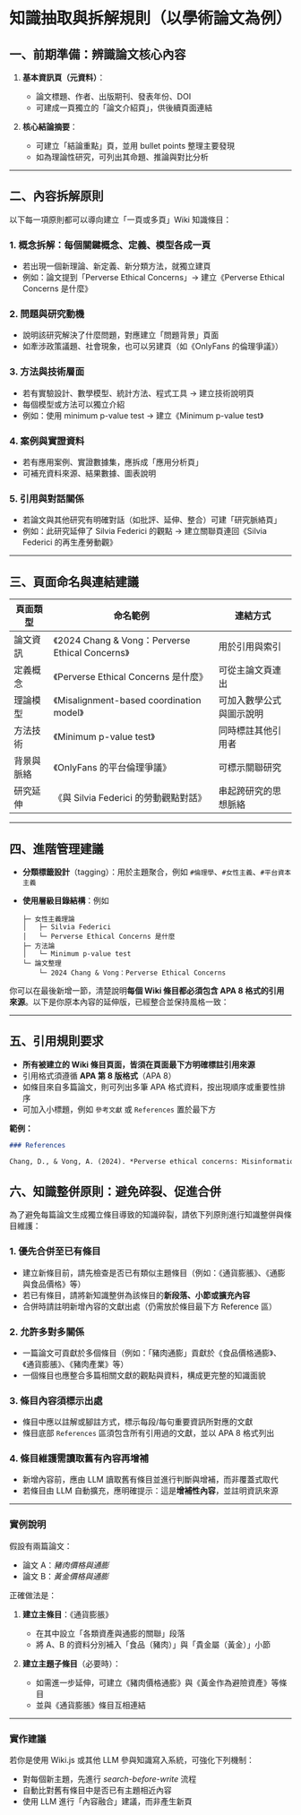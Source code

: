# 知識抽取與拆解規則（以學術論文為例）

## 一、前期準備：辨識論文核心內容

1. **基本資訊頁（元資料）**：

   * 論文標題、作者、出版期刊、發表年份、DOI
   * 可建成一頁獨立的「論文介紹頁」，供後續頁面連結

2. **核心結論摘要**：

   * 可建立「結論重點」頁，並用 bullet points 整理主要發現
   * 如為理論性研究，可列出其命題、推論與對比分析

---

## 二、內容拆解原則

以下每一項原則都可以導向建立「一頁或多頁」Wiki 知識條目：

### 1. **概念拆解**：每個關鍵概念、定義、模型各成一頁

* 若出現一個新理論、新定義、新分類方法，就獨立建頁
* 例如：論文提到「Perverse Ethical Concerns」→ 建立《Perverse Ethical Concerns 是什麼》

### 2. **問題與研究動機**

* 說明該研究解決了什麼問題，對應建立「問題背景」頁面
* 如牽涉政策議題、社會現象，也可以另建頁（如《OnlyFans 的倫理爭議》）

### 3. **方法與技術層面**

* 若有實驗設計、數學模型、統計方法、程式工具 → 建立技術說明頁
* 每個模型或方法可以獨立介紹
* 例如：使用 minimum p-value test → 建立《Minimum p-value test》

### 4. **案例與實證資料**

* 若有應用案例、實證數據集，應拆成「應用分析頁」
* 可補充資料來源、結果數據、圖表說明

### 5. **引用與對話關係**

* 若論文與其他研究有明確對話（如批評、延伸、整合）可建「研究脈絡頁」
* 例如：此研究延伸了 Silvia Federici 的觀點 → 建立關聯頁連回《Silvia Federici 的再生產勞動觀》

---

## 三、頁面命名與連結建議

| 頁面類型  | 命名範例                                          | 連結方式         |
| ----- | --------------------------------------------- | ------------ |
| 論文資訊  | 《2024 Chang & Vong：Perverse Ethical Concerns》 | 用於引用與索引      |
| 定義概念  | 《Perverse Ethical Concerns 是什麼》               | 可從主論文頁連出     |
| 理論模型  | 《Misalignment-based coordination model》       | 可加入數學公式與圖示說明 |
| 方法技術  | 《Minimum p-value test》                        | 同時標註其他引用者    |
| 背景與脈絡 | 《OnlyFans 的平台倫理爭議》                            | 可標示關聯研究      |
| 研究延伸  | 《與 Silvia Federici 的勞動觀點對話》                   | 串起跨研究的思想脈絡   |

---

## 四、進階管理建議

* **分類標籤設計**（tagging）：用於主題聚合，例如 `#倫理學`、`#女性主義`、`#平台資本主義`
* **使用層級目錄結構**：例如

  ```text
  ├─ 女性主義理論
  │   ├─ Silvia Federici
  │   └─ Perverse Ethical Concerns 是什麼
  ├─ 方法論
  │   └─ Minimum p-value test
  └─ 論文整理
      └─ 2024 Chang & Vong：Perverse Ethical Concerns
  ```

你可以在最後新增一節，清楚說明**每個 Wiki 條目都必須包含 APA 8 格式的引用來源**。以下是你原本內容的延伸版，已經整合並保持風格一致：

---

## 五、引用規則要求

* **所有被建立的 Wiki 條目頁面，皆須在頁面最下方明確標註引用來源**
* 引用格式須遵循 **APA 第 8 版格式**（APA 8）
* 如條目來自多篇論文，則可列出多筆 APA 格式資料，按出現順序或重要性排序
* 可加入小標題，例如 `參考文獻` 或 `References` 置於最下方

**範例：**

```markdown
### References

Chang, D., & Vong, A. (2024). *Perverse ethical concerns: Misinformation and coordination*. *Journal of Economic Theory*, 198, 104567. https://doi.org/10.1016/j.jet.2024.104567
```

## 六、知識整併原則：避免碎裂、促進合併

為了避免每篇論文生成獨立條目導致的知識碎裂，請依下列原則進行知識整併與條目維護：

### 1. **優先合併至已有條目**

* 建立新條目前，請先檢查是否已有類似主題條目（例如：《通貨膨脹》、《通膨與食品價格》等）
* 若已有條目，請將新知識整併為該條目的**新段落、小節或擴充內容**
* 合併時請註明新增內容的文獻出處（仍需放於條目最下方 Reference 區）

### 2. **允許多對多關係**

* 一篇論文可貢獻於多個條目（例如：「豬肉通膨」貢獻於《食品價格通膨》、《通貨膨脹》、《豬肉產業》等）
* 一個條目也應整合多篇相關文獻的觀點與資料，構成更完整的知識面貌

### 3. **條目內容須標示出處**

* 條目中應以註解或腳註方式，標示每段/每句重要資訊所對應的文獻
* 條目底部 `References` 區須包含所有引用過的文獻，並以 APA 8 格式列出

### 4. **條目維護需讀取舊有內容再增補**

* 新增內容前，應由 LLM 讀取舊有條目並進行判斷與增補，而非覆蓋式取代
* 若條目由 LLM 自動擴充，應明確提示：這是**增補性內容**，並註明資訊來源

---

### 實例說明

假設有兩篇論文：

* 論文 A：*豬肉價格與通膨*
* 論文 B：*黃金價格與通膨*

正確做法是：

1. **建立主條目**：《通貨膨脹》

   * 在其中設立「各類資產與通膨的關聯」段落
   * 將 A、B 的資料分別補入「食品（豬肉）」與「貴金屬（黃金）」小節

2. **建立主題子條目**（必要時）：

   * 如需進一步延伸，可建立《豬肉價格通膨》與《黃金作為避險資產》等條目
   * 並與《通貨膨脹》條目互相連結

---

### 實作建議

若你是使用 Wiki.js 或其他 LLM 參與知識寫入系統，可強化下列機制：

* 對每個新主題，先進行 *search-before-write* 流程
* 自動比對舊有條目中是否已有主題相近內容
* 使用 LLM 進行「內容融合」建議，而非產生新頁
